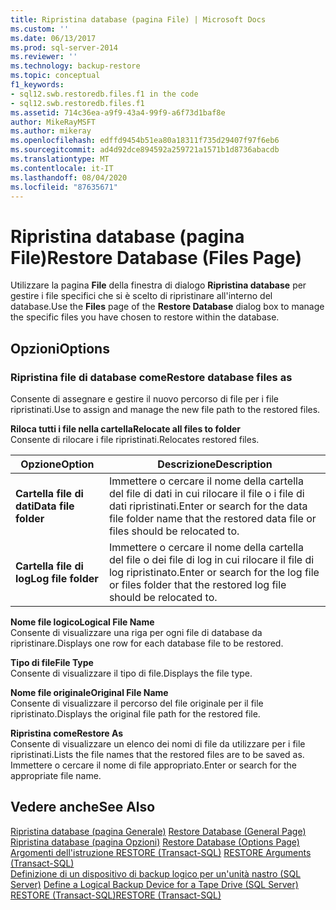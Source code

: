 ```yaml
---
title: Ripristina database (pagina File) | Microsoft Docs
ms.custom: ''
ms.date: 06/13/2017
ms.prod: sql-server-2014
ms.reviewer: ''
ms.technology: backup-restore
ms.topic: conceptual
f1_keywords:
- sql12.swb.restoredb.files.f1 in the code
- sql12.swb.restoredb.files.f1
ms.assetid: 714c36ea-a9f9-43a4-99f9-a6f73d1baf8e
author: MikeRayMSFT
ms.author: mikeray
ms.openlocfilehash: edffd9454b51ea80a18311f735d29407f97f6eb6
ms.sourcegitcommit: ad4d92dce894592a259721a1571b1d8736abacdb
ms.translationtype: MT
ms.contentlocale: it-IT
ms.lasthandoff: 08/04/2020
ms.locfileid: "87635671"
---
```

# <a name="restore-database-files-page"></a><span data-ttu-id="7c783-102">Ripristina database (pagina File)</span><span class="sxs-lookup"><span data-stu-id="7c783-102">Restore Database (Files Page)</span></span>
  <span data-ttu-id="7c783-103">Utilizzare la pagina **File** della finestra di dialogo **Ripristina database** per gestire i file specifici che si è scelto di ripristinare all'interno del database.</span><span class="sxs-lookup"><span data-stu-id="7c783-103">Use the **Files** page of the **Restore Database** dialog box to manage the specific files you have chosen to restore within the database.</span></span>  
  
## <a name="options"></a><span data-ttu-id="7c783-104">Opzioni</span><span class="sxs-lookup"><span data-stu-id="7c783-104">Options</span></span>  
  
### <a name="restore-database-files-as"></a><span data-ttu-id="7c783-105">Ripristina file di database come</span><span class="sxs-lookup"><span data-stu-id="7c783-105">Restore database files as</span></span>  
 <span data-ttu-id="7c783-106">Consente di assegnare e gestire il nuovo percorso di file per i file ripristinati.</span><span class="sxs-lookup"><span data-stu-id="7c783-106">Use to assign and manage the new file path to the restored files.</span></span>  
  
 <span data-ttu-id="7c783-107">**Riloca tutti i file nella cartella**</span><span class="sxs-lookup"><span data-stu-id="7c783-107">**Relocate all files to folder**</span></span>  
 <span data-ttu-id="7c783-108">Consente di rilocare i file ripristinati.</span><span class="sxs-lookup"><span data-stu-id="7c783-108">Relocates restored files.</span></span>  
  
|<span data-ttu-id="7c783-109">Opzione</span><span class="sxs-lookup"><span data-stu-id="7c783-109">Option</span></span>|<span data-ttu-id="7c783-110">Descrizione</span><span class="sxs-lookup"><span data-stu-id="7c783-110">Description</span></span>|  
|------------|-----------------|  
|<span data-ttu-id="7c783-111">**Cartella file di dati**</span><span class="sxs-lookup"><span data-stu-id="7c783-111">**Data file folder**</span></span>|<span data-ttu-id="7c783-112">Immettere o cercare il nome della cartella del file di dati in cui rilocare il file o i file di dati ripristinati.</span><span class="sxs-lookup"><span data-stu-id="7c783-112">Enter or search for the data file folder name that the restored data file or files should be relocated to.</span></span>|  
|<span data-ttu-id="7c783-113">**Cartella file di log**</span><span class="sxs-lookup"><span data-stu-id="7c783-113">**Log file folder**</span></span>|<span data-ttu-id="7c783-114">Immettere o cercare il nome della cartella del file o dei file di log in cui rilocare il file di log ripristinato.</span><span class="sxs-lookup"><span data-stu-id="7c783-114">Enter or search for the log file or files folder that the restored log file should be relocated to.</span></span>|  
  
 <span data-ttu-id="7c783-115">**Nome file logico**</span><span class="sxs-lookup"><span data-stu-id="7c783-115">**Logical File Name**</span></span>  
 <span data-ttu-id="7c783-116">Consente di visualizzare una riga per ogni file di database da ripristinare.</span><span class="sxs-lookup"><span data-stu-id="7c783-116">Displays one row for each database file to be restored.</span></span>  
  
 <span data-ttu-id="7c783-117">**Tipo di file**</span><span class="sxs-lookup"><span data-stu-id="7c783-117">**File Type**</span></span>  
 <span data-ttu-id="7c783-118">Consente di visualizzare il tipo di file.</span><span class="sxs-lookup"><span data-stu-id="7c783-118">Displays the file type.</span></span>  
  
 <span data-ttu-id="7c783-119">**Nome file originale**</span><span class="sxs-lookup"><span data-stu-id="7c783-119">**Original File Name**</span></span>  
 <span data-ttu-id="7c783-120">Consente di visualizzare il percorso del file originale per il file ripristinato.</span><span class="sxs-lookup"><span data-stu-id="7c783-120">Displays the original file path for the restored file.</span></span>  
  
 <span data-ttu-id="7c783-121">**Ripristina come**</span><span class="sxs-lookup"><span data-stu-id="7c783-121">**Restore As**</span></span>  
 <span data-ttu-id="7c783-122">Consente di visualizzare un elenco dei nomi di file da utilizzare per i file ripristinati.</span><span class="sxs-lookup"><span data-stu-id="7c783-122">Lists the file names that the restored files are to be saved as.</span></span> <span data-ttu-id="7c783-123">Immettere o cercare il nome di file appropriato.</span><span class="sxs-lookup"><span data-stu-id="7c783-123">Enter or search for the appropriate file name.</span></span>  
  
## <a name="see-also"></a><span data-ttu-id="7c783-124">Vedere anche</span><span class="sxs-lookup"><span data-stu-id="7c783-124">See Also</span></span>  
 <span data-ttu-id="7c783-125">[Ripristina database &#40;pagina Generale&#41;](../../integration-services/general-page-of-integration-services-designers-options.md) </span><span class="sxs-lookup"><span data-stu-id="7c783-125">[Restore Database &#40;General Page&#41;](../../integration-services/general-page-of-integration-services-designers-options.md) </span></span>  
 <span data-ttu-id="7c783-126">[Ripristina database &#40;pagina Opzioni&#41;](restore-database-options-page.md) </span><span class="sxs-lookup"><span data-stu-id="7c783-126">[Restore Database &#40;Options Page&#41;](restore-database-options-page.md) </span></span>  
 <span data-ttu-id="7c783-127">[Argomenti dell'istruzione RESTORE &#40;Transact-SQL&#41;](/sql/t-sql/statements/restore-statements-arguments-transact-sql) </span><span class="sxs-lookup"><span data-stu-id="7c783-127">[RESTORE Arguments &#40;Transact-SQL&#41;](/sql/t-sql/statements/restore-statements-arguments-transact-sql) </span></span>  
 <span data-ttu-id="7c783-128">[Definizione di un dispositivo di backup logico per un'unità nastro &#40;SQL Server&#41;](define-a-logical-backup-device-for-a-tape-drive-sql-server.md) </span><span class="sxs-lookup"><span data-stu-id="7c783-128">[Define a Logical Backup Device for a Tape Drive &#40;SQL Server&#41;](define-a-logical-backup-device-for-a-tape-drive-sql-server.md) </span></span>  
 [<span data-ttu-id="7c783-129">RESTORE &#40;Transact-SQL&#41;</span><span class="sxs-lookup"><span data-stu-id="7c783-129">RESTORE &#40;Transact-SQL&#41;</span></span>](/sql/t-sql/statements/restore-statements-transact-sql)  
  
  
